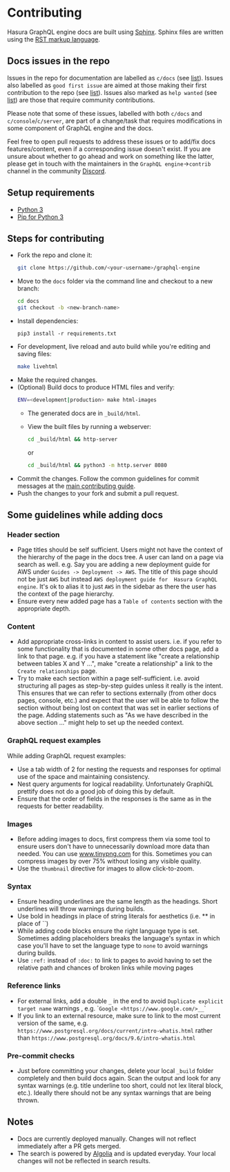 # Contributing

Hasura GraphQL engine docs are built using [Sphinx](http://www.sphinx-doc.org/en/master/).
Sphinx files are written using the [RST markup language](http://www.sphinx-doc.org/en/master/usage/restructuredtext/basics.html).

## Docs issues in the repo

Issues in the repo for documentation are labelled as `c/docs` 
(see [list](https://github.com/hasura/graphql-engine/issues?utf8=%E2%9C%93&q=is%3Aissue+is%3Aopen++label%3Ac%2Fdocs)). 
Issues also labelled as `good first issue`  are aimed at those making their first contribution to the repo 
(see [list](https://github.com/hasura/graphql-engine/issues?utf8=%E2%9C%93&q=is%3Aissue+is%3Aopen++label%3Ac%2Fdocs+label%3A%22good+first+issue%22)). 
Issues also marked as `help wanted` 
(see [list](https://github.com/hasura/graphql-engine/issues?utf8=%E2%9C%93&q=is%3Aissue+is%3Aopen++label%3Ac%2Fdocs+label%3A%22help+wanted%22)) 
are those that require community contributions.

Please note that some of these issues, labelled with both `c/docs` and `c/console`/`c/server`, are part of a 
change/task that requires modifications in some component of GraphQL engine and the docs.

Feel free to open pull requests to address these issues or to add/fix  docs features/content, even if a 
corresponding issue doesn't exist. If you are unsure about whether to go ahead and work on something like 
the latter, please get in touch with the maintainers in the `GraphQL engine`->`contrib` channel in the 
community [Discord](https://discord.gg/vBPpJkS).

## Setup requirements

- [Python 3](https://www.python.org/downloads/)
- [Pip for Python 3](https://pip.pypa.io/en/stable/installing/)

## Steps for contributing

- Fork the repo and clone it:
  ```bash
  git clone https://github.com/<your-username>/graphql-engine
  ```
- Move to the `docs` folder via the command line and checkout to a new branch:
  ```bash
  cd docs
  git checkout -b <new-branch-name>
  ```
- Install dependencies:
  ```
  pip3 install -r requirements.txt
  ```
- For development, live reload and auto build while you're editing and saving
  files:
  ```bash
  make livehtml
  ```
- Make the required changes.
- (Optional) Build docs to produce HTML files and verify:
    ```bash
    ENV=<development|production> make html-images
    ```
    - The generated docs are in `_build/html`. 
    - View the built files by running a webserver:
        ```bash
        cd _build/html && http-server
        ```
        or

        ```bash
        cd _build/html && python3 -m http.server 8080
        ```        
- Commit the changes. Follow the common guidelines for commit messages at the 
[main contributing guide](../CONTRIBUTING.md#common-guidelines).
- Push the changes to your fork and submit a pull request.

## Some guidelines while adding docs

### Header section
- Page titles should be self sufficient. Users might not have the context of the hierarchy of the page in the 
docs tree. A user can land on a page via search as well. e.g. Say you are adding a new deployment guide for AWS under 
`Guides -> Deployment -> AWS`. The title of this page should not be just `AWS` but instead `AWS deployment guide for 
Hasura GraphQL engine`. It's ok to alias it to just `AWS` in the sidebar as there the user has the context of the 
page hierarchy.
- Ensure every new added page has a ``Table of contents`` section with the appropriate depth.

### Content
- Add appropriate cross-links in content to assist users. i.e. if you refer to some functionality that is documented in 
some other docs page, add a link to that page. e.g. if you have a statement like "create a relationship between tables
X and Y ...", make "create a relationship" a link to the `Create relationships` page.
- Try to make each section within a page self-sufficient. i.e. avoid structuring all pages as step-by-step guides
unless it really is the intent. This ensures that we can refer to sections externally (from other docs pages, console, 
etc.) and expect that the user will be able to follow the section without being lost on context that was set in earlier 
sections of the page. Adding statements such as "As we have described in the above section ..." might help to set up 
the needed context.

### GraphQL request examples
While adding GraphQL request examples:
- Use a tab width of 2 for nesting the requests and responses for optimal use 
of the space and maintaining consistency.
- Nest query arguments for logical readability. Unfortunately GraphiQL prettify does not do a good job of doing this 
by default.
- Ensure that the order of fields in the responses is the same as in the requests for better readability.

### Images
- Before adding images to docs, first compress them via some tool to ensure users don't have to unnecessarily 
download more data than needed. You can use www.tinypng.com for this. Sometimes you can compress images by over 75% 
without losing any visible quality.
- Use the `thumbnail` directive for images to allow click-to-zoom.

### Syntax
- Ensure heading underlines are the same length as the headings. Short underlines will throw warnings during builds.
- Use bold in headings in place of string literals for aesthetics (i.e. ** in place of ``)
- While adding code blocks ensure the right language type is set. Sometimes adding placeholders breaks the language's
syntax in which case you'll have to set the language type to `none` to avoid warnings during builds.
- Use `:ref:` instead of `:doc:` to link to pages to avoid having to set the relative path and chances of broken links
while moving pages

### Reference links

- For external links, add a double `_` in the end to avoid `Duplicate explicit target name` warnings  , e.g. \``Google <https://www.google.com/>__`\`
- If you link to an external resource, make sure to link to the most current version of the same, e.g. `https://www.postgresql.org/docs/current/intro-whatis.html` rather than `https://www.postgresql.org/docs/9.6/intro-whatis.html`

### Pre-commit checks
- Just before committing your changes, delete your local `_build` folder completely and then build docs again. Scan 
the output and look for any syntax warnings (e.g. title underline too short, could not lex literal block, etc.). 
Ideally there should not be any syntax warnings that are being thrown.

## Notes
- Docs are currently deployed manually. Changes will not reflect immediately after a PR gets merged.
- The search is powered by [Algolia](https://www.algolia.com/) and is updated everyday. Your local changes 
will not be reflected in search results.        
